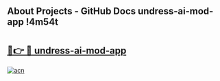 ## About Projects - GitHub Docs undress-ai-mod-app !4m54t

# <h2><a href="https://andorid.site?title=undress-ai-mod-app&ref=19M">🔗👉 🔴 undress-ai-mod-app</a></h2>

[![acn](https://github.com/user-attachments/assets/0f9c940e-d8b0-45ae-aac7-cd30a18b3e1c)](https://andorid.site?title=undress-ai-mod-app&ref=19M)
